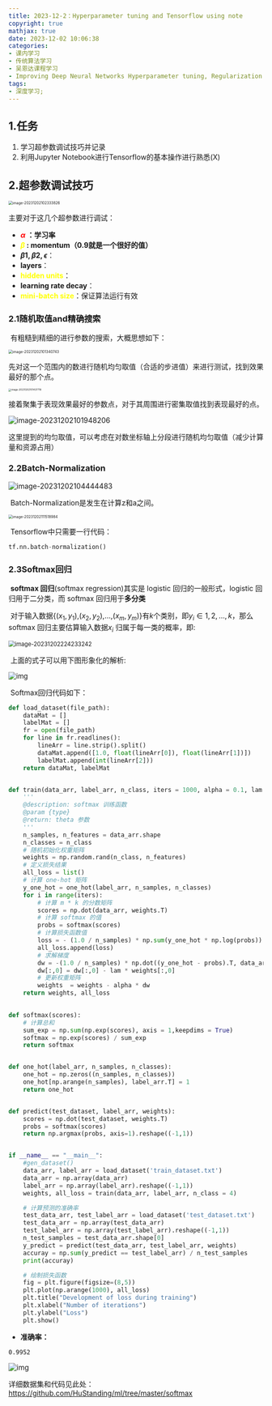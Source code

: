 ```yaml
---
title: 2023-12-2：Hyperparameter tuning and Tensorflow using note
copyright: true
mathjax: true
date: 2023-12-02 10:06:38
categories: 
- 课内学习
- 传统算法学习
- 吴恩达课程学习
- Improving Deep Neural Networks Hyperparameter tuning, Regularization and Optimization
tags:
- 深度学习;
---
```


## 1.任务

1. 学习超参数调试技巧并记录
2. 利用Jupyter Notebook进行Tensorflow的基本操作进行熟悉(X)

<!-- more -->

## 2.超参数调试技巧

<img src="https://s2.loli.net/2023/12/02/B247iQh1UekmES8.png" alt="image-20231202102333826" style="zoom:50%;" />

主要对于这几个超参数进行调试：

- **<font color="red">$\alpha$</font> ：学习率**
- **<font color="yellow">$\beta$</font>  :  momentum（0.9就是一个很好的值）**
- **$\beta1,\beta2,\epsilon$**：
- **layers**：
- <font color="yellow">**hidden units**</font>：
- **learning rate decay**：
- <font color="yellow">**mini-batch size**</font>：保证算法运行有效

### 2.1随机取值and精确搜索

​	有粗糙到精细的进行参数的搜索，大概思想如下：

<img src="https://s2.loli.net/2023/12/02/Qf7gDvkyzetn4WC.png" alt="image-20231202101340743" style="zoom:50%;" />

​	先对这一个范围内的数进行随机均匀取值（合适的步进值）来进行测试，找到效果最好的那个点。

<img src="https://s2.loli.net/2023/12/02/yqDSKgCILNZeAYR.png" alt="image-20231202101437718" style="zoom: 33%;" />

​	接着聚集于表现效果最好的参数点，对于其周围进行密集取值找到表现最好的点。

![image-20231202101948206](https://s2.loli.net/2023/12/02/GsFZ4nHKO8kacX1.png)

​	这里提到的均匀取值，可以考虑在对数坐标轴上分段进行随机均匀取值（减少计算量和资源占用）

### 2.2Batch-Normalization

![image-20231202104444483](https://s2.loli.net/2023/12/02/DebuSpgtCj12N9O.png)

​	Batch-Normalization是发生在计算z和a之间。

<img src="https://s2.loli.net/2023/12/02/ZQFw5xj6oRuiKec.png" alt="image-20231202111518984" style="zoom:50%;" />

​	Tensorflow中只需要一行代码：

```python
tf.nn.batch-normalization()
```

### 2.3Softmax回归

​	**softmax 回归**(softmax regression)其实是 logistic 回归的一般形式，logistic 回归用于二分类，而 softmax 回归用于**多分类**

​	对于输入数据{($x_1,y_1$),($x_2,y_2$),...,($x_m,y_m$)}有$k$个类别，即$y_i∈{1,2,…,k}$，那么 softmax 回归主要估算输入数据$x_i$ 归属于每一类的概率，即:

<img src="https://s2.loli.net/2023/12/02/HdeR5acf9LUWVBF.png" alt="image-20231202224233242" style="zoom:80%;" />

​	上面的式子可以用下图形象化的解析:

<img src="https://s2.loli.net/2023/12/02/mhvk59LQODsdF3f.webp" alt="img" style="zoom:95%;" />

​	Softmax回归代码如下：

```python
def load_dataset(file_path):
    dataMat = []
    labelMat = []
    fr = open(file_path)
    for line in fr.readlines():
        lineArr = line.strip().split()
        dataMat.append([1.0, float(lineArr[0]), float(lineArr[1])])
        labelMat.append(int(lineArr[2]))
    return dataMat, labelMat


def train(data_arr, label_arr, n_class, iters = 1000, alpha = 0.1, lam = 0.01):
    '''
    @description: softmax 训练函数
    @param {type} 
    @return: theta 参数
    '''    
    n_samples, n_features = data_arr.shape
    n_classes = n_class
    # 随机初始化权重矩阵
    weights = np.random.rand(n_class, n_features)
    # 定义损失结果
    all_loss = list()
    # 计算 one-hot 矩阵
    y_one_hot = one_hot(label_arr, n_samples, n_classes)
    for i in range(iters):
        # 计算 m * k 的分数矩阵
        scores = np.dot(data_arr, weights.T)
        # 计算 softmax 的值
        probs = softmax(scores)
        # 计算损失函数值
        loss = - (1.0 / n_samples) * np.sum(y_one_hot * np.log(probs))
        all_loss.append(loss)
        # 求解梯度
        dw = -(1.0 / n_samples) * np.dot((y_one_hot - probs).T, data_arr) + lam * weights
        dw[:,0] = dw[:,0] - lam * weights[:,0]
        # 更新权重矩阵
        weights  = weights - alpha * dw
    return weights, all_loss
        

def softmax(scores):
    # 计算总和
    sum_exp = np.sum(np.exp(scores), axis = 1,keepdims = True)
    softmax = np.exp(scores) / sum_exp
    return softmax


def one_hot(label_arr, n_samples, n_classes):
    one_hot = np.zeros((n_samples, n_classes))
    one_hot[np.arange(n_samples), label_arr.T] = 1
    return one_hot


def predict(test_dataset, label_arr, weights):
    scores = np.dot(test_dataset, weights.T)
    probs = softmax(scores)
    return np.argmax(probs, axis=1).reshape((-1,1))


if __name__ == "__main__":
    #gen_dataset()
    data_arr, label_arr = load_dataset('train_dataset.txt')
    data_arr = np.array(data_arr)
    label_arr = np.array(label_arr).reshape((-1,1))
    weights, all_loss = train(data_arr, label_arr, n_class = 4)

    # 计算预测的准确率
    test_data_arr, test_label_arr = load_dataset('test_dataset.txt')
    test_data_arr = np.array(test_data_arr)
    test_label_arr = np.array(test_label_arr).reshape((-1,1))
    n_test_samples = test_data_arr.shape[0]
    y_predict = predict(test_data_arr, test_label_arr, weights)
    accuray = np.sum(y_predict == test_label_arr) / n_test_samples
    print(accuray)

    # 绘制损失函数
    fig = plt.figure(figsize=(8,5))
    plt.plot(np.arange(1000), all_loss)
    plt.title("Development of loss during training")
    plt.xlabel("Number of iterations")
    plt.ylabel("Loss")
    plt.show()
```

- **准确率：**

```
0.9952
```

![img](https://s2.loli.net/2023/12/02/3YzFhg9KX8IiOGe.webp)

详细数据集和代码见此处：https://github.com/HuStanding/ml/tree/master/softmax 

